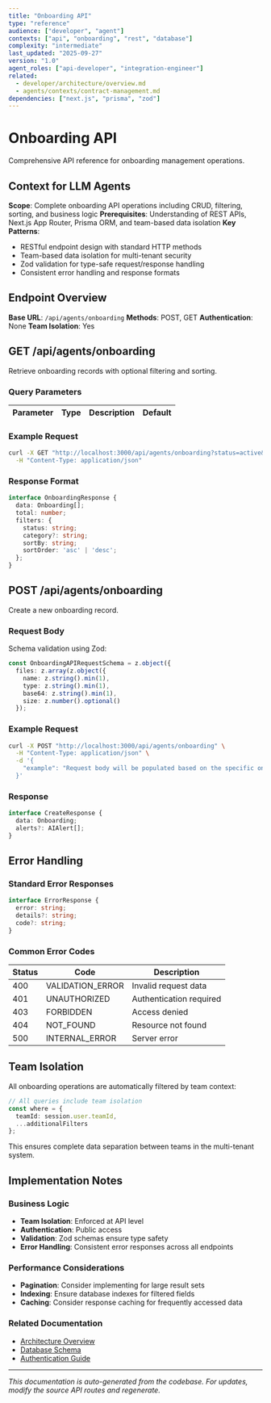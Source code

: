 ```yaml
---
title: "Onboarding API"
type: "reference"
audience: ["developer", "agent"]
contexts: ["api", "onboarding", "rest", "database"]
complexity: "intermediate"
last_updated: "2025-09-27"
version: "1.0"
agent_roles: ["api-developer", "integration-engineer"]
related:
  - developer/architecture/overview.md
  - agents/contexts/contract-management.md
dependencies: ["next.js", "prisma", "zod"]
---
```


# Onboarding API

Comprehensive API reference for onboarding management operations.

## Context for LLM Agents

**Scope**: Complete onboarding API operations including CRUD, filtering, sorting, and business logic
**Prerequisites**: Understanding of REST APIs, Next.js App Router, Prisma ORM, and team-based data isolation
**Key Patterns**:
- RESTful endpoint design with standard HTTP methods
- Team-based data isolation for multi-tenant security
- Zod validation for type-safe request/response handling
- Consistent error handling and response formats


## Endpoint Overview

**Base URL**: `/api/agents/onboarding`
**Methods**: POST, GET
**Authentication**: None
**Team Isolation**: Yes


## GET /api/agents/onboarding

Retrieve onboarding records with optional filtering and sorting.

### Query Parameters

| Parameter | Type | Description | Default |
|-----------|------|-------------|---------|


### Example Request

```bash
curl -X GET "http://localhost:3000/api/agents/onboarding?status=active&sortBy=createdAt&sortOrder=desc" \
  -H "Content-Type: application/json"
```

### Response Format

```typescript
interface OnboardingResponse {
  data: Onboarding[];
  total: number;
  filters: {
    status: string;
    category?: string;
    sortBy: string;
    sortOrder: 'asc' | 'desc';
  };
}
```



## POST /api/agents/onboarding

Create a new onboarding record.

### Request Body


Schema validation using Zod:

```typescript
const OnboardingAPIRequestSchema = z.object({
  files: z.array(z.object({
    name: z.string().min(1),
    type: z.string().min(1),
    base64: z.string().min(1),
    size: z.number().optional()
  });
```


### Example Request

```bash
curl -X POST "http://localhost:3000/api/agents/onboarding" \
  -H "Content-Type: application/json" \
  -d '{
    "example": "Request body will be populated based on the specific onboarding schema"
  }'
```

### Response

```typescript
interface CreateResponse {
  data: Onboarding;
  alerts?: AIAlert[];
}
```






## Error Handling

### Standard Error Responses

```typescript
interface ErrorResponse {
  error: string;
  details?: string;
  code?: string;
}
```

### Common Error Codes

| Status | Code | Description |
|--------|------|-------------|
| 400 | VALIDATION_ERROR | Invalid request data |
| 401 | UNAUTHORIZED | Authentication required |
| 403 | FORBIDDEN | Access denied |
| 404 | NOT_FOUND | Resource not found |
| 500 | INTERNAL_ERROR | Server error |


## Team Isolation

All onboarding operations are automatically filtered by team context:

```typescript
// All queries include team isolation
const where = {
  teamId: session.user.teamId,
  ...additionalFilters
};
```

This ensures complete data separation between teams in the multi-tenant system.


## Implementation Notes

### Business Logic
- **Team Isolation**: Enforced at API level
- **Authentication**: Public access
- **Validation**: Zod schemas ensure type safety
- **Error Handling**: Consistent error responses across all endpoints

### Performance Considerations
- **Pagination**: Consider implementing for large result sets
- **Indexing**: Ensure database indexes for filtered fields
- **Caching**: Consider response caching for frequently accessed data

### Related Documentation
- [Architecture Overview](../../developer/architecture/overview.md)
- [Database Schema](../../developer/architecture/database.md)
- [Authentication Guide](../../developer/authentication.md)

---

*This documentation is auto-generated from the codebase. For updates, modify the source API routes and regenerate.*